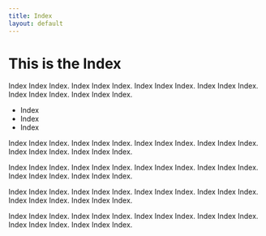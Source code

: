 ```yaml
---
title: Index
layout: default
---
```


# This is the Index


Index Index Index. Index Index Index. Index Index Index. Index Index Index. Index Index Index. Index Index Index.

- Index
- Index
- Index

Index Index Index. Index Index Index. Index Index Index. Index Index Index. Index Index Index. Index Index Index.

Index Index Index. Index Index Index. Index Index Index. Index Index Index. Index Index Index. Index Index Index.

Index Index Index. Index Index Index. Index Index Index. Index Index Index. Index Index Index. Index Index Index.

Index Index Index. Index Index Index. Index Index Index. Index Index Index. Index Index Index. Index Index Index.
